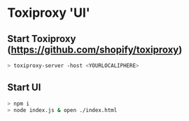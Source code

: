 # Toxiproxy 'UI'

## Start Toxiproxy (https://github.com/shopify/toxiproxy)
```bash
> toxiproxy-server -host <YOURLOCALIPHERE>
```

## Start UI
```bash
> npm i
> node index.js & open ./index.html
```